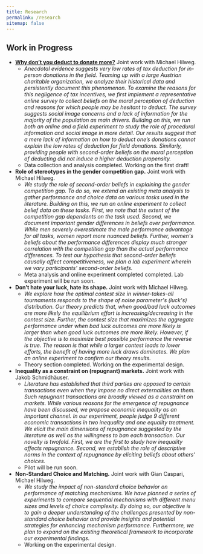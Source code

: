 ```yaml
---
title: Research
permalink: /research
sitemap: false
---
```


<!-- ## Published Work

- Paper 1: Description of paper 1.
- Paper 2: Description of paper 2. -->

## Work in Progress
- [**Why don’t you deduct to donate more?**](/projects/032024Why-dont-you-deduct) Joint work with Michael Hilweg.
    - *Anecdotal evidence suggests very low rates of tax deduction for in-person donations in the field. Teaming up with a large Austrian charitable organization, we analyze their historical data and persistently document this phenomenon. To examine the reasons for this negligence of tax incentives, we first implement a representative online survey to collect beliefs on the moral perception of deduction and reasons for which people may be hesitant to deduct. The survey suggests social image concerns and a lack of information for the majority of the population as main drivers. Building on this, we run both an online and a field experiment to study the role of procedural information and social image in more detail. Our results suggest that a mere lack of information on how to deduct one’s donations cannot explain the low rates of deduction for field donations. Similarly, providing people with second-order beliefs on the moral perception of deducting did not induce a higher deduction propensity.*
    - Data collection and analysis completed. Working on the first draft!
- **Role of stereotypes in the gender competition gap.** Joint work with Michael Hilweg.
    - *We study the role of second-order beliefs in explaining the gender competition gap. To do so, we extend an existing meta analysis to gather performance and choice data on various tasks used in the literature. Building on this, we run an online experiment to collect belief data on these tasks. First, we note that the extent of the competition gap dependents on the task used. Second, we document important gender differences in beliefs over performance.  While men severely overestimate the male performance advantage for all tasks, women report more nuanced beliefs. Further, women's beliefs about the performance differences display much stronger correlation with the competition gap than the actual performance differences. To test our hypothesis that second-order beliefs causally affect competitiveness, we plan a lab experiment wherein we vary participants’ second-order beliefs.*
    - Meta analysis and online experiment completed completed. Lab experiment will be run soon.
-  **Don’t hate your luck, hate its shape.** Joint work with Michael Hilweg.
    - *We explore how the optimal contest size in winner-takes-all tournaments responds to the shape of noise parameter's (luck's) distribution. Our theory predicts that, when good/bad luck outcomes are more likely the equilibrium effort is increasing/decreasing in the contest size. Further, the contest size that maximizes the aggregate performance under when bad luck outcomes are more likely is larger than when good luck outcomes are more likely. However, if the objective is to maximize best possible performance the reverse is true. The reason is that while a larger contest leads to lower efforts, the benefit of having more luck draws dominates. We plan an online experiment to confirm our theory results.*
    - Theory section completed. Working on the experimental design.
-  **Inequality as a constraint on (repugnant) markets.** Joint work with Jakob Schmidhäuser.
    - *Literature has established that third parties are opposed to certain transactions even when they impose no direct externalities on them. Such repugnant transactions are broadly viewed as a constraint on markets. While various reasons for the emergence of repugnance have been discussed, we propose economic inequality as an important channel. In our experiment, people judge 9 different economic transactions in two inequality and one equality treatment. We elicit the main dimensions of repugnance suggested by the literature as well as the willingness to ban each transaction. Our novelty is twofold. First, we are the first to study how inequality affects repugnance. Second, we establish the role of descriptive norms in the context of repugnance by eliciting beliefs about others' choices.* 
    - Pilot will be run soon. 
- **Non-Standard Choice and Matching.** Joint work with Gian Caspari, Michael Hilweg.
    - *We study the impact of non-standard choice behavior on performance of matching mechanisms. We have planned a series of experiments to compare sequential mechanisms with different menu sizes and levels of choice complexity. By doing so, our objective is to gain a deeper understanding of the challenges presented by non-standard choice behavior and provide insights and potential strategies for enhancing mechanism performance. Furthermore, we plan to expand on the existing theoretical framework to incorporate our experimental findings.*
    - Working on the experimental design.
    
